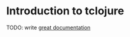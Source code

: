 # Introduction to tclojure

TODO: write [great documentation](http://jacobian.org/writing/what-to-write/)
